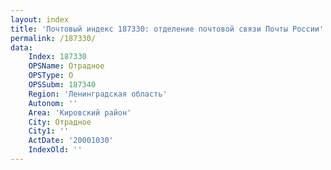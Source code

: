 ```yaml
---
layout: index
title: 'Почтовый индекс 187330: отделение почтовой связи Почты России'
permalink: /187330/
data:
    Index: 187330
    OPSName: Отрадное
    OPSType: О
    OPSSubm: 187340
    Region: 'Ленинградская область'
    Autonom: ''
    Area: 'Кировский район'
    City: Отрадное
    City1: ''
    ActDate: '20001030'
    IndexOld: ''
---
```

